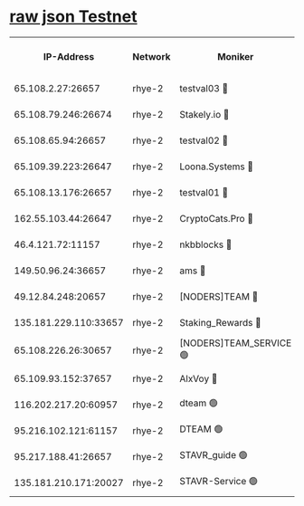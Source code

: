 
[raw json Testnet](https://rpc-check.quickt.stavr.tech/quickt/rpc-quickt-result.json)
=


<table><tr><th>IP-Address</th><th>Network</th><th>Moniker</th><th>Latest Block Height</th><th>Earliest Block Height</th><th>Catching Up</th><th>Tx Index</th><th>Voting Power</th><th>Scan Time</th></tr><tr><td>65.108.2.27:26657</td><td>rhye-2</td><td>testval03 🔴</td><td>1028769</td><td>1</td><td>False</td><td>on</td><td>11002050</td><td>2024-02-29T02:06:09.765640392UTC</td></tr><tr><td>65.108.79.246:26674</td><td>rhye-2</td><td>Stakely.io 🔴</td><td>1028769</td><td>1</td><td>False</td><td>on</td><td>10010</td><td>2024-02-29T02:06:12.101422844UTC</td></tr><tr><td>65.108.65.94:26657</td><td>rhye-2</td><td>testval02 🔴</td><td>1028769</td><td>1</td><td>False</td><td>on</td><td>11002050</td><td>2024-02-29T02:06:14.764068781UTC</td></tr><tr><td>65.109.39.223:26647</td><td>rhye-2</td><td>Loona.Systems 🔴</td><td>1028769</td><td>1</td><td>False</td><td>off</td><td>86949</td><td>2024-02-29T02:06:15.343331685UTC</td></tr><tr><td>65.108.13.176:26657</td><td>rhye-2</td><td>testval01 🔴</td><td>1028770</td><td>1</td><td>False</td><td>on</td><td>13082010</td><td>2024-02-29T02:06:16.640434813UTC</td></tr><tr><td>162.55.103.44:26647</td><td>rhye-2</td><td>CryptoCats.Pro 🔴</td><td>1028776</td><td>1</td><td>False</td><td>off</td><td>9999</td><td>2024-02-29T02:06:48.312200811UTC</td></tr><tr><td>46.4.121.72:11157</td><td>rhye-2</td><td>nkbblocks 🔴</td><td>1028768</td><td>70101</td><td>False</td><td>off</td><td>81084</td><td>2024-02-29T02:06:02.960440518UTC</td></tr><tr><td>149.50.96.24:36657</td><td>rhye-2</td><td>ams 🔴</td><td>1028773</td><td>133501</td><td>False</td><td>on</td><td>10732</td><td>2024-02-29T02:06:31.815151015UTC</td></tr><tr><td>49.12.84.248:20657</td><td>rhye-2</td><td>[NODERS]TEAM 🔴</td><td>1028772</td><td>146001</td><td>False</td><td>on</td><td>59690</td><td>2024-02-29T02:06:29.441409608UTC</td></tr><tr><td>135.181.229.110:33657</td><td>rhye-2</td><td>Staking_Rewards 🔴</td><td>1028770</td><td>149101</td><td>False</td><td>on</td><td>9900</td><td>2024-02-29T02:06:15.718100910UTC</td></tr><tr><td>65.108.226.26:30657</td><td>rhye-2</td><td>[NODERS]TEAM_SERVICE 🟢</td><td>1028770</td><td>241501</td><td>False</td><td>on</td><td>0</td><td>2024-02-29T02:06:16.338113527UTC</td></tr><tr><td>65.109.93.152:37657</td><td>rhye-2</td><td>AlxVoy 🔴</td><td>1028769</td><td>315173</td><td>False</td><td>on</td><td>150351</td><td>2024-02-29T02:06:07.402339326UTC</td></tr><tr><td>116.202.217.20:60957</td><td>rhye-2</td><td>dteam 🟢</td><td>1028769</td><td>421794</td><td>False</td><td>on</td><td>0</td><td>2024-02-29T02:06:14.995159970UTC</td></tr><tr><td>95.216.102.121:61157</td><td>rhye-2</td><td>DTEAM 🟢</td><td>946425</td><td>945401</td><td>False</td><td>on</td><td>0</td><td>2024-02-29T02:06:12.417291560UTC</td></tr><tr><td>95.217.188.41:26657</td><td>rhye-2</td><td>STAVR_guide 🟢</td><td>1028770</td><td>1020001</td><td>False</td><td>on</td><td>0</td><td>2024-02-29T02:06:16.037405979UTC</td></tr><tr><td>135.181.210.171:20027</td><td>rhye-2</td><td>STAVR-Service 🟢</td><td>1028772</td><td>1027501</td><td>False</td><td>on</td><td>0</td><td>2024-02-29T02:06:27.148093484UTC</td></tr></table>